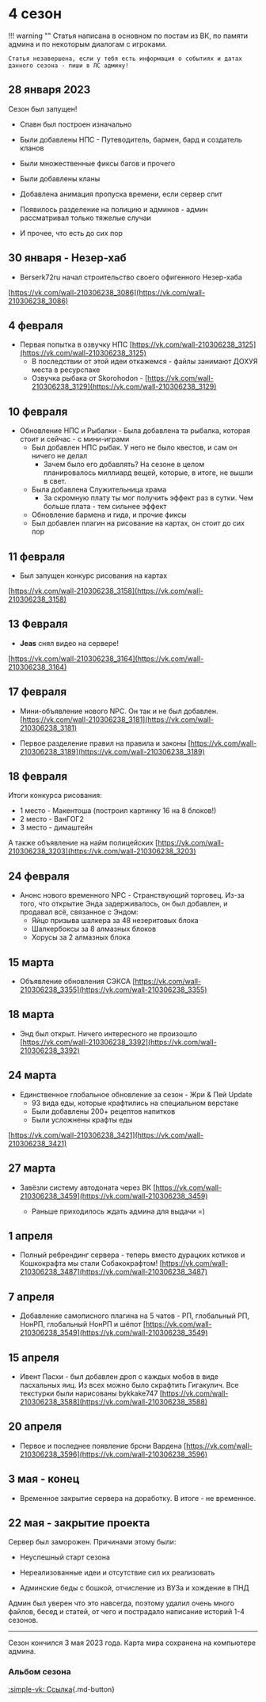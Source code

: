 # 4 сезон

!!! warning ""
    Статья написана в основном по постам из ВК, по памяти админа и по некоторым диалогам с игроками. 
    
    Статья незавершена, если у тебя есть информация о событиях и датах данного сезона - пиши в ЛС админу!

## 28 января 2023

Сезон был запущен!

- Спавн был построен изначально

- Были добавлены НПС - Путеводитель, бармен, бард и создатель кланов

- Были множественные фиксы багов и прочего

- Были добавлены кланы

- Добавлена анимация пропуска времени, если сервер спит

- Появилось разделение на полицию и админов - админ рассматривал только тяжелые случаи

- И прочее, что есть до сих пор

## 30 января - Незер-хаб

- Berserk72ru начал строительство своего офигенного Незер-хаба 

[https://vk.com/wall-210306238_3086](https://vk.com/wall-210306238_3086)

## 4 февраля

- Первая попытка в озвучку НПС [https://vk.com/wall-210306238_3125](https://vk.com/wall-210306238_3125)
    - В последствии от этой идеи откажемся - файлы занимают ДОХУЯ места в ресурспаке
    - Озвучка рыбака от Skorohodon - [https://vk.com/wall-210306238_3129](https://vk.com/wall-210306238_3129)

## 10 февраля

- Обновление НПС и Рыбалки
        - Была добавлена та рыбалка, которая стоит и сейчас - с мини-играми
    - Был добавлен НПС рыбак. У него не было квестов, и сам он ничего не делал
        - Зачем было его добавлять? На сезоне в целом планировалось миллиард вещей, которые, в итоге, не вышли в свет.
    - Была добавлена Служительница храма
        - За скромную плату ты мог получить эффект раз в сутки. Чем больше плата - тем сильнее эффект
    - Обновление бармена и гида, и прочие фиксы
    - Был добавлен плагин на рисование на картах, он стоит до сих пор

## 11 февраля

- Был запущен конкурс рисования на картах

[https://vk.com/wall-210306238_3158](https://vk.com/wall-210306238_3158)

## 13 Февраля

- __Jeas__ снял видео на сервере! 

[https://vk.com/wall-210306238_3164](https://vk.com/wall-210306238_3164)

## 17 февраля 

- Мини-объявление нового NPC. Он так и не был добавлен.
[https://vk.com/wall-210306238_3181](https://vk.com/wall-210306238_3181)

- Первое разделение правил на правила и законы
[https://vk.com/wall-210306238_3189](https://vk.com/wall-210306238_3189)

## 18 февраля

Итоги конкурса рисования:

- 1 место - Макентоша (построил картинку 16 на 8 блоков!)
- 2 место - ВанГОГ2 
- 3 место - димаштейн

А также объявление на найм полицейских [https://vk.com/wall-210306238_3203](https://vk.com/wall-210306238_3203)

## 24 февраля

- Анонс нового временного NPC - Странствующий торговец. Из-за того, что открытие Энда задерживалось, он был добавлен, и продавал всё, связанное с Эндом:
    - Яйцо призыва шалкера за 48 незеритовых блока
    - Шалкербоксы за 8 алмазных блоков
    - Хорусы за 2 алмазных блока

## 15 марта

- Объявление обновления <span class="neon">СЭКСА</span> [https://vk.com/wall-210306238_3355](https://vk.com/wall-210306238_3355)

## 18 марта

- Энд был открыт. Ничего интересного не произошло [https://vk.com/wall-210306238_3392](https://vk.com/wall-210306238_3392)

## 24 марта

- Единственное глобальное обновление за сезон - <span class="neon">Жри & Пей</span> Update 
    - 93 вида еды, которые крафтились на специальном верстаке
    - Были добавлены 200+ рецептов напитков 
    - Были усложнены крафты еды

[https://vk.com/wall-210306238_3421](https://vk.com/wall-210306238_3421)

## 27 марта

- Завёзли систему автодоната через ВК [https://vk.com/wall-210306238_3459](https://vk.com/wall-210306238_3459)

    - Раньше приходилось ждать админа для выдачи =)

## 1 апреля

- Полный ребрендинг сервера - теперь вместо дурацких котиков и Кошкокрафта мы стали Собакокрафтом! [https://vk.com/wall-210306238_3487](https://vk.com/wall-210306238_3487)

## 7 апреля

- Добавление самописного плагина на 5 чатов - РП, глобальный РП, НонРП, глобальный НонРП и шёпот [https://vk.com/wall-210306238_3549](https://vk.com/wall-210306238_3549)

## 15 апреля

- Ивент Пасхи - был добавлен дроп с каждых мобов в виде пасхальных яиц. Из всех можно было скрафтить Гигакулич. Все текстурки были нарисованы bykkake747 [https://vk.com/wall-210306238_3588](https://vk.com/wall-210306238_3588)

## 20 апреля

- Первое и последнее появление брони Вардена [https://vk.com/wall-210306238_3596](https://vk.com/wall-210306238_3596)

## 3 мая - конец

- Временное закрытие сервера на доработку. В итоге - не временное.

## 22 мая - закрытие проекта

Сервер был заморожен. Причинами этому были:

- Неуспешный старт сезона

- Нереализованные идеи и отсутствие сил их реализовать

- Админские беды с бошкой, отчисление из ВУЗа и хождение в ПНД

Админ был уверен что это навсегда, поэтому удалил очень много файлов, бесед и статей, от чего и пострадало написание историй 1-4 сезонов.

***

Сезон кончился 3 мая 2023 года. Карта мира сохранена на компьютере админа.

### Альбом сезона

[ :simple-vk: Ссылка](https://vk.com/album-210306238_291063222){.md-button}